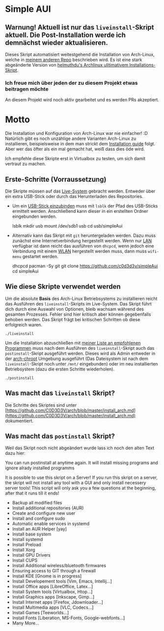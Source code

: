 # Simple AUI

## Warnung! Aktuell ist nur das `liveinstall`-Skript aktuell. Die Post-Installation werde ich demnächst wieder aktualisieren.

Dieses Skript automatisiert weitestgehend die Installation von Arch-Linux, welche in [meinem anderen Repo](https://github.com/C0D3D3V/arch) beschrieben wird. Es ist eine stark abgeänderte Version von [helmuthdu's Archlinux ulitimativem Installations-Skript](https://github.com/helmuthdu/aui).




### Ich freue mich über jeden der zu diesem Projekt etwas beitragen möchte
An diesem Projekt wird noch aktiv gearbeitet und es werden PRs akzeptiert.


# Motto

Die Installation und Konfiguration von Arch-Linux war nie einfacher! :D 
Natürlich gibt es noch unzählige andere Varianten Arch-Linux zu installieren, beispielsweise in dem man strickt dem [Installation guide](https://wiki.archlinux.org/index.php/installation_guide) folgt. Aber wer das öfter als ein mal gemacht hat, weiß dass dies öde wird.

Ich empfehle diese Skripte erst in Virtualbox zu testen, um sich damit vertraut zu machen.


## Erste-Schritte (Vorraussetzung)

Die Skripte müssen auf das [Live-System](https://www.archlinux.de/download) gebracht werden. Entweder über ein extra USB-Stick oder durch das Herunterladen des Repositories.

* Um ein [USB-Stick einzubinden](https://wiki.archlinux.org/index.php/USB_storage_devices) muss mit `lsblk` der Pfad des USB-Sticks ermittelt werden. Anschließend kann dieser in ein erstellten Ordner eingebunden werden.

    lsblk
    mkdir usb
    mount /dev/sdb1 usb
    cd usb/simpleAui

* Alternativ kann das Skript mit `git` heruntergeladen werden. Dazu muss zunächst eine Internetverbindung hergestellt werden. Wenn nur [LAN](https://de.wikipedia.org/wiki/Local_Area_Network) verfügbar ist dann reicht das ausführen von `dhcpcd`, wenn jedoch eine Verbindung mit einem [WLAN](https://de.wikipedia.org/wiki/Wireless_Local_Area_Network) hergestellt werden muss, dann muss `wifi-menu` gestartet werden.

    dhcpcd
    pacman -Sy git
    git clone https://github.com/c0d3d3v/simpleAui
    cd simpleAui


## Wie diese Skripte verwendet werden 

Um die absolute **Basis** des Arch-Linux Betriebsystems zu installieren reicht das Ausführen des `liveinstall`-Skripts im Live-System. Das Skript führt dich durch eine Auswahl von Optionen, bleib wachsam während des gesamten Prozesses. Fehler sind hier kritisch aber können gegebenfalls behoben werden. Das Skript frägt bei kritischen Schritten ob diese erfolgreich waren.

    ./liveinstall

Um die Installation abzuschließen mit [meiner Liste an empfohlenen Programmen](https://github.com/C0D3D3V/arch/packages) muss nach dem Ausführen des `liveinstall`-Skript auch das `postinstall`-Skript ausgeführt werden. Dieses wird als Admin entweder in der [arch-chroot](https://wiki.archlinux.org/index.php/Chroot) Umgebung ausgeführt (Das Dateisystem ist nach dem `liveinstall`-Skript noch unter `/mnt/` eingebunden) oder im neu installierten Betriebsystem (dazu die ersten Schritte wiederholen).

    ./postinstall

## Was macht das `liveinstall` Skript?

Die Schritte des Skriptes sind unter [https://github.com/C0D3D3V/arch/blob/master/install_arch.md](https://github.com/C0D3D3V/arch/blob/master/install_arch.md) dokumentiert.


## Was macht das `postinstall` Skript?

Weil das Skript noch nicht abgeändert wurde lass ich noch den alten Text dazu hier:

You can run postinstall at anytime again. It will install missing programs and ignore alrady installed programms

It is possible to use this skript on a Server! If you run this skript on a server, the skript will not install any tool with a GUI and only install necessery server tools!
This script will only ask you a few questions at the beginning, after that it runs till it ends!

- Backup all modified files
- Install additional repositories (AUR)
- Create and configure new user
- Install and configure sudo
- Automatic enable services in systemd
- Install an AUR Helper [yay]
- Install base system
- Install systemd
- Install Preload
- Install Xorg
- Install GPU Drivers
- Install CUPS
- Install Additional wireless/bluetooth firmwares
- Ensuring access to GIT through a firewall
- Install KDE [Gnome is in progress]
- Install Developement tools [Vim, Emacs, Intellij...]
- Install Office apps [LibreOffice, Latex...]
- Install System tools [Virtualbox, Htop...]
- Install Graphics apps [Inkscape, Gimp...]
- Install Internet apps [Firefox, Jdownloader...]
- Install Multimedia apps [VLC, Codecs...]
- Install Games [Teeworlds...]
- Install Fonts [Liberation, MS-Fonts, Google-webfonts...]
- Many More...

